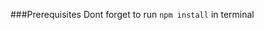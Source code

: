 ###Prerequisites
Dont forget to run ```npm install``` in terminal

                   
                   